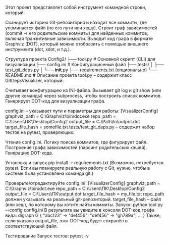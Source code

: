 Этот проект представляет собой инструмент командной строки, который:

Сканирует историю Git-репозитория и находит все коммиты, где упоминается файл (по его пути или хешу).
Строит граф зависимостей (commit → его родительские коммиты) для найденных коммитов, включая транзитивные зависимости.
Выводит код графа в формате Graphviz (DOT), который можно отобразить с помощью внешнего инструмента (dot, xdot, и т.д.).

Структура проекта
Config2/
├── tool.py                 # Основной скрипт (CLI) для визуализации
├── config.ini              # Конфигурационный файл
├── tests/
│   ├── test_git_deps.py
│   └── __init__.py
├── requirements.txt (опционально)
└── README.md               # Описание проекта
tool.py – содержит класс GitDepsVisualizer, который:

Считывает конфигурацию из INI-файла.
Вызывает git log и git show (или другие команды) через subprocess, чтобы построить список коммитов.
Генерирует DOT-код для визуализации графа.

config.ini – указывает пути и параметры для работы:
[VisualizerConfig]
graphviz_path = C:\Graphviz\bin\dot.exe
repo_path = C:\Users\ПК\Desktop\Config2
output_file = C:\Path\to\output.dot
target_file_hash = somefile.txt
tests/test_git_deps.py – содержит набор тестов на pytest, проверяющих:

Чтение config.ini.
Логику поиска коммитов, где фигурирует файл.
Построение графа зависимостей (парсинг родительских хэшей).
Генерацию DOT-кода.

Установка и запуск
pip install -r requirements.txt
(Возможно, потребуется pytest. Если вы планируете реальную работу с Git, нужно, чтобы в системе была установлена команда git.)

Проверьте/отредактируйте config.ini:
[VisualizerConfig]
graphviz_path = C:\Graphviz\bin\dot.exe
repo_path = C:\Users\ПК\Desktop\Config2
output_file = C:\Users\ПК\output.dot
target_file_hash = my_file.txt
repo_path должен указывать на реальный git-репозиторий.
target_file_hash – файл (или хеш), по которому вы хотите найти коммиты.
Запуск:
python tool.py --config config.ini
В результате вы увидите в консоли DOT-код графа вида:
digraph G {
    "abc123" -> "def456";
    "def456" -> "gh789a";
    ...
}
Также, если указано output_file, этот DOT-код будет сохранён в соответствующий файл.

Тестирование
Запуск тестов:
pytest -v
